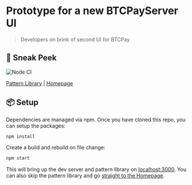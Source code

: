 # Prototype for a new BTCPayServer UI

> Developers on brink of second UI for BTCPay

## 👀 Sneak Peek

![Node CI](https://github.com/dennisreimann/btcpayserver-ui-prototype/workflows/Node%20CI/badge.svg)

[Pattern Library](https://btcpay.uix.space/) |
[Homepage](https://btcpay.uix.space/_variants/_default/Home/Home.html-1.html)

## 📦 Setup

Dependencies are managed via npm.
Once you have cloned this repo, you can setup the packages:

```bash
npm install
```

Create a build and rebuild on file change:

```bash
npm start
```

This will bring up the dev server and pattern library on [localhost:3000](http://localhost:3000).
You can also skip the pattern library and go [straight to the Homepage](http://localhost:3000/_variants/_default/Home/Home.html-1.html).

